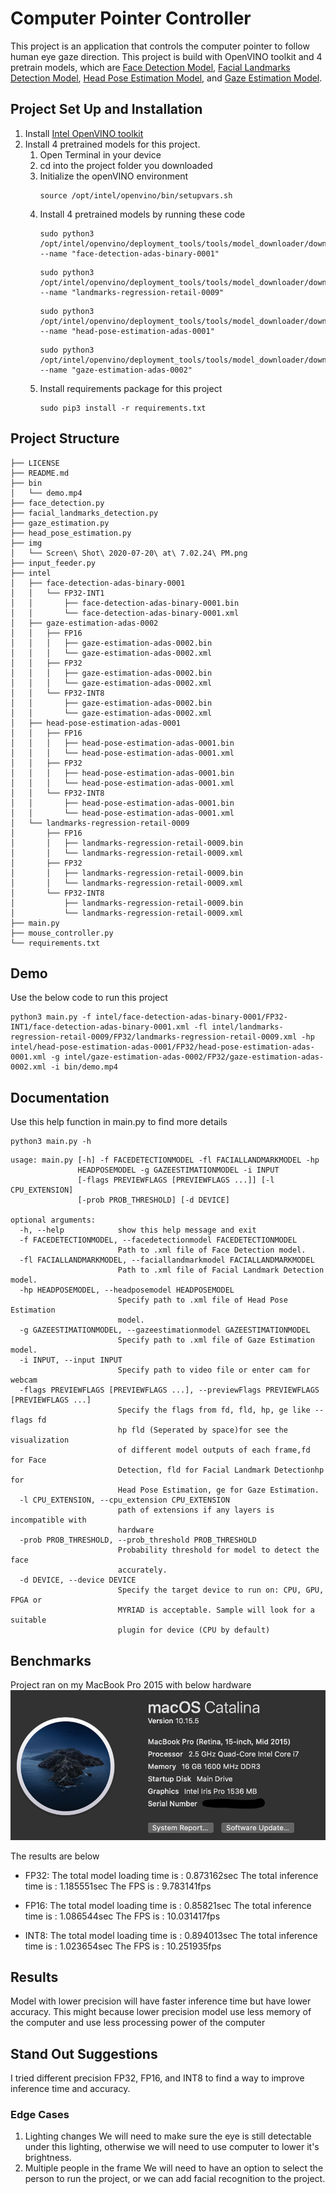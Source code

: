 # Computer Pointer Controller

This project is an application that controls the computer pointer to follow human eye gaze direction. This project is build with OpenVINO toolkit and 4 pretrain models, which are [Face Detection Model](https://docs.openvinotoolkit.org/latest/_models_intel_face_detection_adas_binary_0001_description_face_detection_adas_binary_0001.html), [Facial Landmarks Detection Model](https://docs.openvinotoolkit.org/latest/_models_intel_landmarks_regression_retail_0009_description_landmarks_regression_retail_0009.html), [Head Pose Estimation Model](https://docs.openvinotoolkit.org/latest/_models_intel_head_pose_estimation_adas_0001_description_head_pose_estimation_adas_0001.html), and [Gaze Estimation Model](https://docs.openvinotoolkit.org/latest/_models_intel_gaze_estimation_adas_0002_description_gaze_estimation_adas_0002.html).

## Project Set Up and Installation
1. Install [Intel OpenVINO toolkit](https://docs.openvinotoolkit.org/latest/index.html) 
2. Install 4 pretrained models for this project.
	1. Open Terminal in your device
	2. cd into the project folder you downloaded 
	3. Initialize the openVINO environment
    	```
    	source /opt/intel/openvino/bin/setupvars.sh
    	```
	4. Install 4 pretrained models by running these code
    	```
    	sudo python3 /opt/intel/openvino/deployment_tools/tools/model_downloader/downloader.py --name "face-detection-adas-binary-0001"
        ```
        ```
    	sudo python3 /opt/intel/openvino/deployment_tools/tools/model_downloader/downloader.py --name "landmarks-regression-retail-0009"
        ```
        ```
    	sudo python3 /opt/intel/openvino/deployment_tools/tools/model_downloader/downloader.py --name "head-pose-estimation-adas-0001"
        ```
        ```
    	sudo python3 /opt/intel/openvino/deployment_tools/tools/model_downloader/downloader.py --name "gaze-estimation-adas-0002"
    	```
	5. Install requirements package for this project
    	```
    	sudo pip3 install -r requirements.txt
    	```
## Project Structure 
```
├── LICENSE
├── README.md
├── bin
│   └── demo.mp4
├── face_detection.py
├── facial_landmarks_detection.py
├── gaze_estimation.py
├── head_pose_estimation.py
├── img
│   └── Screen\ Shot\ 2020-07-20\ at\ 7.02.24\ PM.png
├── input_feeder.py
├── intel
│   ├── face-detection-adas-binary-0001
│   │   └── FP32-INT1
│   │       ├── face-detection-adas-binary-0001.bin
│   │       └── face-detection-adas-binary-0001.xml
│   ├── gaze-estimation-adas-0002
│   │   ├── FP16
│   │   │   ├── gaze-estimation-adas-0002.bin
│   │   │   └── gaze-estimation-adas-0002.xml
│   │   ├── FP32
│   │   │   ├── gaze-estimation-adas-0002.bin
│   │   │   └── gaze-estimation-adas-0002.xml
│   │   └── FP32-INT8
│   │       ├── gaze-estimation-adas-0002.bin
│   │       └── gaze-estimation-adas-0002.xml
│   ├── head-pose-estimation-adas-0001
│   │   ├── FP16
│   │   │   ├── head-pose-estimation-adas-0001.bin
│   │   │   └── head-pose-estimation-adas-0001.xml
│   │   ├── FP32
│   │   │   ├── head-pose-estimation-adas-0001.bin
│   │   │   └── head-pose-estimation-adas-0001.xml
│   │   └── FP32-INT8
│   │       ├── head-pose-estimation-adas-0001.bin
│   │       └── head-pose-estimation-adas-0001.xml
│   └── landmarks-regression-retail-0009
│       ├── FP16
│       │   ├── landmarks-regression-retail-0009.bin
│       │   └── landmarks-regression-retail-0009.xml
│       ├── FP32
│       │   ├── landmarks-regression-retail-0009.bin
│       │   └── landmarks-regression-retail-0009.xml
│       └── FP32-INT8
│           ├── landmarks-regression-retail-0009.bin
│           └── landmarks-regression-retail-0009.xml
├── main.py
├── mouse_controller.py
└── requirements.txt
```

## Demo
Use the below code to run this project
```
python3 main.py -f intel/face-detection-adas-binary-0001/FP32-INT1/face-detection-adas-binary-0001.xml -fl intel/landmarks-regression-retail-0009/FP32/landmarks-regression-retail-0009.xml -hp intel/head-pose-estimation-adas-0001/FP32/head-pose-estimation-adas-0001.xml -g intel/gaze-estimation-adas-0002/FP32/gaze-estimation-adas-0002.xml -i bin/demo.mp4
```

## Documentation
Use this help function in main.py to find more details
```
python3 main.py -h
```
```
usage: main.py [-h] -f FACEDETECTIONMODEL -fl FACIALLANDMARKMODEL -hp
               HEADPOSEMODEL -g GAZEESTIMATIONMODEL -i INPUT
               [-flags PREVIEWFLAGS [PREVIEWFLAGS ...]] [-l CPU_EXTENSION]
               [-prob PROB_THRESHOLD] [-d DEVICE]

optional arguments:
  -h, --help            show this help message and exit
  -f FACEDETECTIONMODEL, --facedetectionmodel FACEDETECTIONMODEL
                        Path to .xml file of Face Detection model.
  -fl FACIALLANDMARKMODEL, --faciallandmarkmodel FACIALLANDMARKMODEL
                        Path to .xml file of Facial Landmark Detection model.
  -hp HEADPOSEMODEL, --headposemodel HEADPOSEMODEL
                        Specify path to .xml file of Head Pose Estimation
                        model.
  -g GAZEESTIMATIONMODEL, --gazeestimationmodel GAZEESTIMATIONMODEL
                        Specify path to .xml file of Gaze Estimation model.
  -i INPUT, --input INPUT
                        Specify path to video file or enter cam for webcam
  -flags PREVIEWFLAGS [PREVIEWFLAGS ...], --previewFlags PREVIEWFLAGS [PREVIEWFLAGS ...]
                        Specify the flags from fd, fld, hp, ge like --flags fd
                        hp fld (Seperated by space)for see the visualization
                        of different model outputs of each frame,fd for Face
                        Detection, fld for Facial Landmark Detectionhp for
                        Head Pose Estimation, ge for Gaze Estimation.
  -l CPU_EXTENSION, --cpu_extension CPU_EXTENSION
                        path of extensions if any layers is incompatible with
                        hardware
  -prob PROB_THRESHOLD, --prob_threshold PROB_THRESHOLD
                        Probability threshold for model to detect the face
                        accurately.
  -d DEVICE, --device DEVICE
                        Specify the target device to run on: CPU, GPU, FPGA or
                        MYRIAD is acceptable. Sample will look for a suitable
                        plugin for device (CPU by default)
```

## Benchmarks
Project ran on my MacBook Pro 2015 with below hardware
[![Image](img/1.PNG)](Image)

The results are below
* FP32:
The total model loading time is : 0.873162sec
The total inference time is : 1.185551sec
The FPS is : 9.783141fps

* FP16:
The total model loading time is : 0.85821sec
The total inference time is : 1.086544sec
The FPS is : 10.031417fps

* INT8:
The total model loading time is : 0.894013sec
The total inference time is : 1.023654sec
The FPS is : 10.251935fps

## Results
Model with lower precision will have faster inference time but have lower accuracy. This might because lower precision model use less memory of the computer and use less processing power of the computer

## Stand Out Suggestions
I tried different precision FP32, FP16, and INT8 to find a way to improve inference time and accuracy.

### Edge Cases
1. Lighting changes
We will need to make sure the eye is still detectable under this lighting, otherwise we will need to use computer to lower it's brightness.
2. Multiple people in the frame
We will need to have an option to select the person to run the project, or we can add facial recognition to the project.
